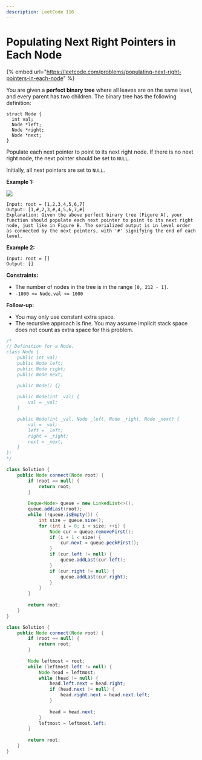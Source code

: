 ```yaml
---
description: LeetCode 116
---
```


# Populating Next Right Pointers in Each Node

{% embed url="https://leetcode.com/problems/populating-next-right-pointers-in-each-node" %}

You are given a **perfect binary tree** where all leaves are on the same level, and every parent has two children. The binary tree has the following definition:

```
struct Node {
  int val;
  Node *left;
  Node *right;
  Node *next;
}
```

Populate each next pointer to point to its next right node. If there is no next right node, the next pointer should be set to `NULL`.

Initially, all next pointers are set to `NULL`.

&#x20;

**Example 1:**

![](https://assets.leetcode.com/uploads/2019/02/14/116\_sample.png)

```
Input: root = [1,2,3,4,5,6,7]
Output: [1,#,2,3,#,4,5,6,7,#]
Explanation: Given the above perfect binary tree (Figure A), your function should populate each next pointer to point to its next right node, just like in Figure B. The serialized output is in level order as connected by the next pointers, with '#' signifying the end of each level.
```

**Example 2:**

```
Input: root = []
Output: []
```

&#x20;

**Constraints:**

* The number of nodes in the tree is in the range `[0, 212 - 1]`.
* `-1000 <= Node.val <= 1000`

&#x20;

**Follow-up:**

* You may only use constant extra space.
* The recursive approach is fine. You may assume implicit stack space does not count as extra space for this problem.

```java
/*
// Definition for a Node.
class Node {
    public int val;
    public Node left;
    public Node right;
    public Node next;

    public Node() {}
    
    public Node(int _val) {
        val = _val;
    }

    public Node(int _val, Node _left, Node _right, Node _next) {
        val = _val;
        left = _left;
        right = _right;
        next = _next;
    }
};
*/

class Solution {
    public Node connect(Node root) {
        if (root == null) {
            return root;
        }
        
        Deque<Node> queue = new LinkedList<>();
        queue.addLast(root);
        while (!queue.isEmpty()) {
            int size = queue.size();
            for (int i = 0; i < size; ++i) {
                Node cur = queue.removeFirst();
                if (i + 1 < size) {
                    cur.next = queue.peekFirst();
                }
                if (cur.left != null) {
                    queue.addLast(cur.left);
                }
                if (cur.right != null) {
                    queue.addLast(cur.right);
                }
            }
        }
        
        return root;
    }
}
```

```java
class Solution {
    public Node connect(Node root) {
        if (root == null) {
            return root;
        }
        
        Node leftmost = root;
        while (leftmost.left != null) {
            Node head = leftmost;
            while (head != null) {
                head.left.next = head.right;
                if (head.next != null) {
                    head.right.next = head.next.left;
                }
                
                head = head.next;
            }
            leftmost = leftmost.left;
        }
        
        return root;
    }
}
```
